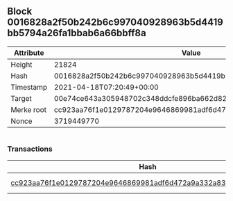 ## Block 0016828a2f50b242b6c997040928963b5d4419bb5794a26fa1bbab6a66bbff8a

Attribute | Value
--- | ---
Height | 21824
Hash | 0016828a2f50b242b6c997040928963b5d4419bb5794a26fa1bbab6a66bbff8a
Timestamp | 2021-04-18T07:20:49+00:00
Target | 00e74ce643a305948702c348ddcfe896ba662d82c1a228faf4ad12250f07334e
Merke root | cc923aa76f1e0129787204e9646869981adf6d472a9a332a8352f58c84ad6e01
Nonce | 3719449770

```

```

### Transactions

Hash | Amount
--- | ---
[cc923aa76f1e0129787204e9646869981adf6d472a9a332a8352f58c84ad6e01](cc923aa76f1e0129787204e9646869981adf6d472a9a332a8352f58c84ad6e01.md) | 10.00000000 SKEPTI 

